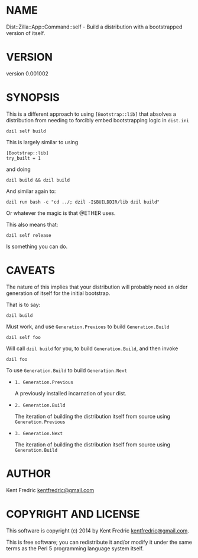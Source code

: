 # NAME

Dist::Zilla::App::Command::self - Build a distribution with a bootstrapped version of itself.

# VERSION

version 0.001002

# SYNOPSIS

This is a different approach to using `[Bootstrap::lib]` that absolves a distribution from needing to forcibly embed bootstrapping logic in `dist.ini`

    dzil self build

This is largely similar to using

    [Bootstrap::lib]
    try_built = 1

and doing

    dzil build && dzil build

And similar again to:

    dzil run bash -c "cd ../; dzil -I$BUILDDIR/lib dzil build"

Or whatever the magic is that @ETHER uses.

This also means that:

    dzil self release

Is something you can do.

# CAVEATS

The nature of this implies that your distribution will probably need an older generation of itself for the initial bootstrap.

That is to say:

    dzil build

Must work, and use `Generation.Previous` to build `Generation.Build`

    dzil self foo

Will call `dzil build` for you, to build `Generation.Build`, and then invoke

    dzil foo

To use `Generation.Build` to build `Generation.Next`

- `1. Generation.Previous`

    A previously installed incarnation of your dist.

- `2. Generation.Build`

    The iteration of building the distribution itself from source using `Generation.Previous`

- `3. Generation.Next`

    The iteration of building the distribution itself from source using `Generation.Build`

# AUTHOR

Kent Fredric <kentfredric@gmail.com>

# COPYRIGHT AND LICENSE

This software is copyright (c) 2014 by Kent Fredric <kentfredric@gmail.com>.

This is free software; you can redistribute it and/or modify it under
the same terms as the Perl 5 programming language system itself.
